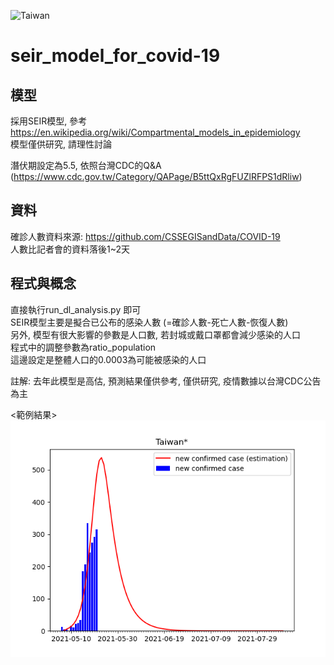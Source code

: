 ![Taiwan](https://user-images.githubusercontent.com/27774075/119217358-4d8cb200-bb0c-11eb-99dd-610da9bd83a4.png)
# seir_model_for_covid-19

## 模型
採用SEIR模型, 參考 https://en.wikipedia.org/wiki/Compartmental_models_in_epidemiology   
模型僅供研究, 請理性討論

潛伏期設定為5.5, 依照台灣CDC的Q&A (https://www.cdc.gov.tw/Category/QAPage/B5ttQxRgFUZlRFPS1dRliw)  

## 資料
確診人數資料來源: https://github.com/CSSEGISandData/COVID-19  
人數比記者會的資料落後1~2天

## 程式與概念 
直接執行run_dl_analysis.py 即可  
SEIR模型主要是擬合已公布的感染人數 (=確診人數-死亡人數-恢復人數)  
另外, 模型有很大影響的參數是人口數, 若封城或戴口罩都會減少感染的人口  
程式中的調整參數為ratio_population  
這邊設定是整體人口的0.0003為可能被感染的人口  


註解:
去年此模型是高估, 預測結果僅供參考, 僅供研究, 疫情數據以台灣CDC公告為主

<範例結果>
![image](https://github.com/andrewwang7/seir_model_for_covid-19/blob/master/~result/Taiwan.png)
